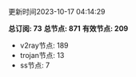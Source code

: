 更新时间2023-10-17 04:14:29

**总订阅: 73**
**总节点: 871**
**有效节点: 209**
- v2ray节点: 189
- trojan节点: 13
- ss节点: 7
